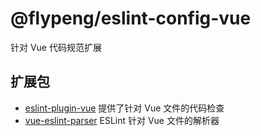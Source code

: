 # @flypeng/eslint-config-vue

针对 Vue 代码规范扩展

## 扩展包

- [eslint-plugin-vue](https://github.com/vuejs/eslint-plugin-vue) 提供了针对 Vue 文件的代码检查
- [vue-eslint-parser](https://github.com/vuejs/vue-eslint-parser) ESLint 针对 Vue 文件的解析器
